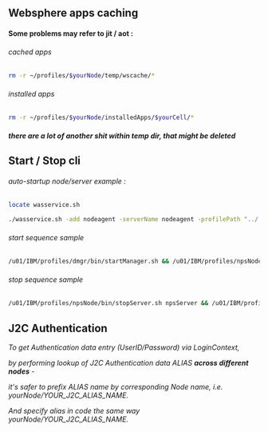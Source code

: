 ## Websphere apps caching
#### Some problems may refer to jit / aot :

###### cached apps
```bash
rm -r ~/profiles/$yourNode/temp/wscache/*
```

###### installed apps

```bash
rm -r ~/profiles/$yourNode/installedApps/$yourCell/*
```
#### _there are a lot of another shit within temp dir, that might be deleted_

## Start / Stop cli

###### auto-startup node/server example :
```bash
locate wasservice.sh

./wasservice.sh -add nodeagent -serverName nodeagent -profilePath "../../../profiles/mngd" -logRoot "/u01/IBM/profiles/mngd/logs/nodeagent" -restart true -startType automatic
```

###### start sequence sample
```bash
/u01/IBM/profiles/dmgr/bin/startManager.sh && /u01/IBM/profiles/npsNode/bin/startNode.sh && /u01/IBM/profiles/npsNode/bin/startServer.sh npsServer
```

###### stop sequence sample
```bash
/u01/IBM/profiles/npsNode/bin/stopServer.sh npsServer && /u01/IBM/profiles/npsNode/bin/stopNode.sh && /u01/IBM/profiles/dmgr/bin/stopManager.sh
```


## J2C Authentication

*To get Authentication data entry (UserID/Password) via LoginContext,*

*by performing lookup of J2C Authentication data ALIAS **across different nodes** -*

*it's safer to prefix ALIAS name by corresponding Node name, i.e. yourNode/YOUR_J2C_ALIAS_NAME.*

*And specify alias in code the same way yourNode/YOUR_J2C_ALIAS_NAME.*

